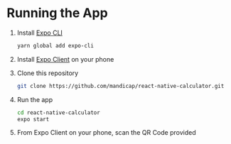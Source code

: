 # Running the App
1. Install [Expo CLI](https://expo.dev/)

    ```bash
    yarn global add expo-cli
    ```

2. Install [Expo Client](https://expo.dev/client) on your phone

3. Clone this repository

    ```bash
    git clone https://github.com/mandicap/react-native-calculator.git
    ```

4. Run the app

    ```bash
    cd react-native-calculator
    expo start
    ```

5. From Expo Client on your phone, scan the QR Code provided
